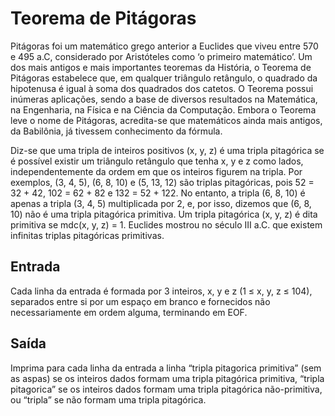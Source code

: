 # Teorema de Pitágoras

​Pitágoras foi um matemático grego anterior a Euclides que viveu entre 570 e 495 a.C, considerado por Aristóteles como ‘o primeiro matemático’. Um dos mais antigos e mais importantes teoremas da História, o Teorema de Pitágoras estabelece que, em qualquer triângulo retângulo, o quadrado da hipotenusa é igual à soma dos quadrados dos catetos. O Teorema possui inúmeras aplicações, sendo a base de diversos resultados na Matemática, na Engenharia, na Física e na Ciência da Computação. Embora o Teorema leve o nome de Pitágoras, acredita-se que matemáticos ainda mais antigos, da Babilônia, já tivessem conhecimento da fórmula.

Diz-se que uma tripla de inteiros positivos (x, y, z) é uma tripla pitagórica se é possível existir um triângulo retângulo que tenha x, y e z como lados, independentemente da ordem em que os inteiros figurem na tripla. Por exemplos, (3, 4, 5), (6, 8, 10) e (5, 13, 12) são triplas pitagóricas, pois 52 = 32 + 42, 102 = 62 + 82 e 132 = 52 + 122. No entanto, a tripla (6, 8, 10) é apenas a tripla (3, 4, 5) multiplicada por 2, e, por isso, dizemos que (6, 8, 10) não é uma tripla pitagórica primitiva. Um tripla pitagórica (x, y, z) é dita primitiva se mdc(x, y, z) = 1. Euclides mostrou no século III a.C. que existem infinitas triplas pitagóricas primitivas.

## Entrada
Cada linha da entrada é formada por 3 inteiros, x, y e z (1 ≤ x, y, z ≤ 104), separados entre si por um espaço em branco e fornecidos não necessariamente em ordem alguma, terminando em EOF.

## Saída
Imprima para cada linha da entrada a linha “tripla pitagorica primitiva” (sem as aspas) se os inteiros dados formam uma tripla pitagórica primitiva, “tripla pitagorica” se os inteiros dados formam uma tripla pitagórica não-primitiva, ou “tripla” se não formam uma tripla pitagórica.